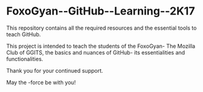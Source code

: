 # FoxoGyan--GitHub--Learning--2K17
This repository contains all the required resources and the essential tools to teach GitHub.

This project is intended to teach the students of the FoxoGyan- The Mozilla Club of GGITS, the basics and nuances of GitHub- its essentialities and functionalities.

Thank you for your continued support.

May the -force be with you!
